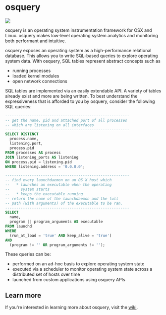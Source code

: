 osquery
=======

<a target="_blank" href="https://magnum.travis-ci.com/facebook/osquery"><img src="https://magnum.travis-ci.com/facebook/osquery.svg?token=MvaZkzWisgsA98PZfNC7&branch=master"></a>

osquery is an operating system instrumentation framework for OSX and Linux. osquery makes low-level operating system analytics and monitoring both performant and intuitive.

osquery exposes an operating system as a high-performance relational database. This allows you to write SQL-based queries to explore operating system data. With osquery, SQL tables represent abstract concepts such as

- running processes
- loaded kernel modules
- open network connections

SQL tables are implemented via an easily extendable API. A variety of tables already exist and more are being written. To best understand the expressiveness that is afforded to you by osquery, consider the following SQL queries:

```sql
--------------------------------------------------------
-- get the name, pid and attached port of all processes 
-- which are listening on all interfaces
--------------------------------------------------------
SELECT DISTINCT 
  process.name, 
  listening.port, 
  process.pid
FROM processes AS process
JOIN listening_ports AS listening
ON process.pid = listening.pid
WHERE listening.address = '0.0.0.0';
```
```sql
--------------------------------------------------------
-- find every launchdaemon on an OS X host which 
--   * launches an executable when the operating 
--     system starts
--   * keeps the executable running 
-- return the name of the launchdaemon and the full 
-- path (with arguments) of the executable to be ran.
--------------------------------------------------------
SELECT 
  name, 
  program || program_arguments AS executable 
FROM launchd 
WHERE 
  (run_at_load = 'true' AND keep_alive = 'true') 
AND 
  (program != '' OR program_arguments != '');
```

These queries can be:
- performed on an ad-hoc basis to explore operating system state
- executed via a scheduler to monitor operating system state across a distributed set of hosts over time
- launched from custom applications using osquery APIs

## Learn more

If you're interested in learning more about osquery, visit the [wiki](https://github.com/facebook/osquery/wiki).
